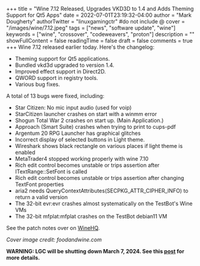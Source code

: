 +++
title = "Wine 7.12 Released, Upgrades VKD3D to 1.4 and Adds Theming Support for Qt5 Apps"
date = 2022-07-01T23:19:32-04:00
author = "Mark Dougherty"
authorTwitter = "linuxgamingctr" #do not include @
cover = "/images/wine/7.12.jpeg"
tags = ["news", "software update", "wine"]
keywords = ["wine", "crossover", "codeweavers", "proton"]
description = ""
showFullContent = false
readingTime = false
draft = false
comments = true
+++
Wine 7.12 released earlier today. Here's the changelog:
- Theming support for Qt5 applications.
- Bundled vkd3d upgraded to version 1.4.
- Improved effect support in Direct2D.
- QWORD support in registry tools.
- Various bug fixes.

A total of 13 bugs were fixed, including:
- Star Citizen: No mic input audio (used for voip)
- StarCitizen launcher crashes on start with a winmm error
- Shogun Total War 2 crashes on start up. (Main Application.)
- Approach (Smart Suite) crashes when trying to print to cups-pdf
- Argentum 20 RPG Launcher has graphical glitches
- Incorrect display of selected buttons in Light theme.
- Wireshark shows black rectangle on various places if light theme is enabled
- MetaTrader4 stopped working properly with wine 7.10
- Rich edit control becomes unstable or trips assertion after ITextRange::SetFont is called
- Rich edit control becomes unstable or trips assertion after changing TextFont properties
- aria2 needs QueryContextAttributes(SECPKG_ATTR_CIPHER_INFO) to return a valid version
- The 32-bit evr:evr crashes almost systematically on the TestBot's Wine VMs
- The 32-bit mfplat:mfplat crashes on the TestBot debian11 VM

See the patch notes over on [WineHQ](https://www.winehq.org/announce/7.12).

*Cover image credit: foodandwine.com*

**WARNING: LGC will be shutting down March 7, 2024. See this [post](https://linuxgamingcentral.com/posts/the-end-of-lgc/) for more details.**
